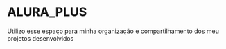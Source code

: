 # ALURA_PLUS
Utilizo esse espaço para minha organização e compartilhamento dos meu projetos desenvolvidos
